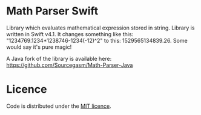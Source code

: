 # Math Parser Swift
Library which evaluates mathematical expression stored in string. Library is written in Swift v4.1.
It changes something like this: "1234769.1234*1238746-1234(-12)^2" to this: 1529565134839.26. Some would say it's pure magic!

A Java fork of the library is available here: https://github.com/Sourcegasm/Math-Parser-Java

# Licence
Code is distributed under the <a href="https://github.com/Sourcegasm/Math-Parser/blob/master/LICENSE">MIT licence</a>.

